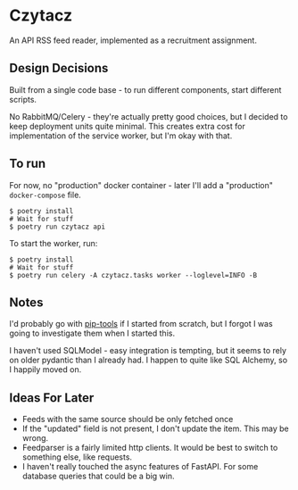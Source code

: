 # Czytacz

An API RSS feed reader, implemented as a recruitment assignment.

## Design Decisions

Built from a single code base - to run different components, start different
scripts.

No RabbitMQ/Celery - they're actually pretty good choices, but I decided to
keep deployment units quite minimal. This creates extra cost for implementation
of the service worker, but I'm okay with that.

## To run

For now, no "production" docker container - later I'll add a "production"
`docker-compose` file.

```
$ poetry install
# Wait for stuff
$ poetry run czytacz api
```

To start the worker, run:

```
$ poetry install
# Wait for stuff
$ poetry run celery -A czytacz.tasks worker --loglevel=INFO -B
```

## Notes

I'd probably go with [pip-tools](https://github.com/jazzband/pip-tools) if I
started from scratch, but I forgot I was going to investigate them when I
started this.

I haven't used SQLModel - easy integration is tempting, but it seems to rely
on older pydantic than I already had. I happen to quite like SQL Alchemy, so
I happily moved on.

## Ideas For Later
- Feeds with the same source should be only fetched once
- If the "updated" field is not present, I don't update the item. This may be 
  wrong.
- Feedparser is a fairly limited http clients. It would be best to switch to
  something else, like requests.
- I haven't really touched the async features of FastAPI. For some database
  queries that could be a big win.
